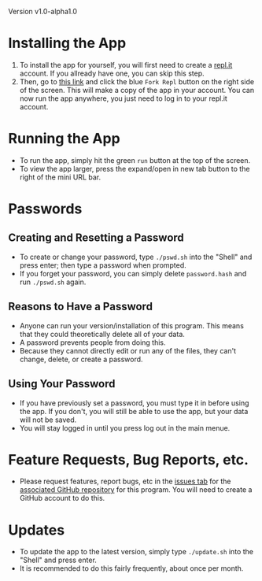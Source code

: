 Version v1.0-alpha1.0

# Installing the App
1. To install the app for yourself, you will first need to create a
[repl.it](https://repl.it) account.  If you allready have one, you can skip this step.
2. Then, go to [this link](https://replit.com/@RowanAckerman/Drops) and click the blue
`Fork Repl` button on the right side of the screen. This will make a copy of the app in
your account.  You can now run the app anywhere, you just need to log in to your repl.it
account.  

# Running the App
- To run the app, simply hit the green `run` button at the top of the screen.  
- To view the app larger, press the expand/open in new tab button to the right of the mini
URL bar.

# Passwords
## Creating and Resetting a Password
- To create or change your password, type `./pswd.sh` into the "Shell" and press enter;
then type a password when prompted.  
- If you forget your password, you can simply delete `password.hash` and run `./pswd.sh`
again.
## Reasons to Have a Password
- Anyone can run your version/installation of this program.  This means that they could
theoretically delete all of your data.
- A password prevents people from doing this.  
- Because they cannot directly edit or run any of the files, they can't change, delete, or
create a password.
## Using Your Password
- If you have previously set a password, you must type it in before using the app.  If you
don't, you will still be able to use the app, but your data will not be saved.
- You will stay logged in until you press log out in the main menue.  

# Feature Requests, Bug Reports, etc.
- Please request features, report bugs, etc in the
[issues tab](https://github.com/codeBodger/Drops/issues) for the
[associated GitHub repository](https://github.com/codeBodger/Drops) for this program.  You will
need to create a GitHub account to do this.  

# Updates
- To update the app to the latest version, simply type `./update.sh` into the "Shell" and
press enter.
- It is recommended to do this fairly frequently, about once per month.  